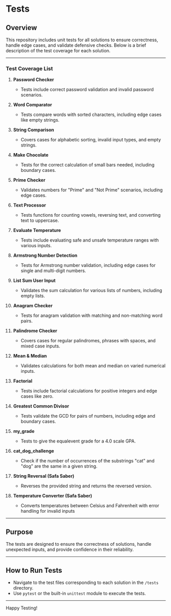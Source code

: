 # Tests

## Overview

This repository includes unit tests for all solutions to ensure correctness,
handle edge cases, and validate defensive checks. Below is a brief description
of the test coverage for each solution.

---

### Test Coverage List

1. **Password Checker**
   - Tests include correct password validation and invalid password scenarios.

2. **Word Comparator**
   - Tests compare words with sorted characters, including edge cases like
     empty strings.

3. **String Comparison**
   - Covers cases for alphabetic sorting, invalid input types, and empty strings.

4. **Make Chocolate**
   - Tests for the correct calculation of small bars needed, including boundary cases.

5. **Prime Checker**
   - Validates numbers for "Prime" and "Not Prime" scenarios, including edge cases.

6. **Text Processor**
   - Tests functions for counting vowels, reversing text, and converting text
     to uppercase.

7. **Evaluate Temperature**
   - Tests include evaluating safe and unsafe temperature ranges with various inputs.

8. **Armstrong Number Detection**
   - Tests for Armstrong number validation, including edge cases for single
     and multi-digit numbers.

9. **List Sum User Input**
   - Validates the sum calculation for various lists of numbers, including
     empty lists.

10. **Anagram Checker**
    - Tests for anagram validation with matching and non-matching word pairs.

11. **Palindrome Checker**
    - Covers cases for regular palindromes, phrases with spaces, and mixed case inputs.

12. **Mean & Median**
    - Validates calculations for both mean and median on varied numerical inputs.

13. **Factorial**
    - Tests include factorial calculations for positive integers and edge cases
      like zero.

14. **Greatest Common Divisor**
    - Tests validate the GCD for pairs of numbers, including edge and boundary cases.

15. **my_grade**
    - Tests to give the equalevent grade for a 4.0 scale GPA.

16. **cat_dog_challenge**
    - Check if the number of occurrences
of the substrings "cat" and "dog" are the same in a given string.

17. **String Reversal (Safa Saber)**
    - Reverses the provided string and returns the reversed version.

18. **Temperature Converter (Safa Saber)**
    - Converts temperatures between Celsius and
Fahrenheit with error handling for invalid inputs

---

## Purpose

The tests are designed to ensure the correctness of solutions, handle unexpected
inputs, and provide confidence in their reliability.

---

## How to Run Tests

- Navigate to the test files corresponding to each solution in the `/tests` directory.
- Use `pytest` or the built-in `unittest` module to execute the tests.

---

Happy Testing!

